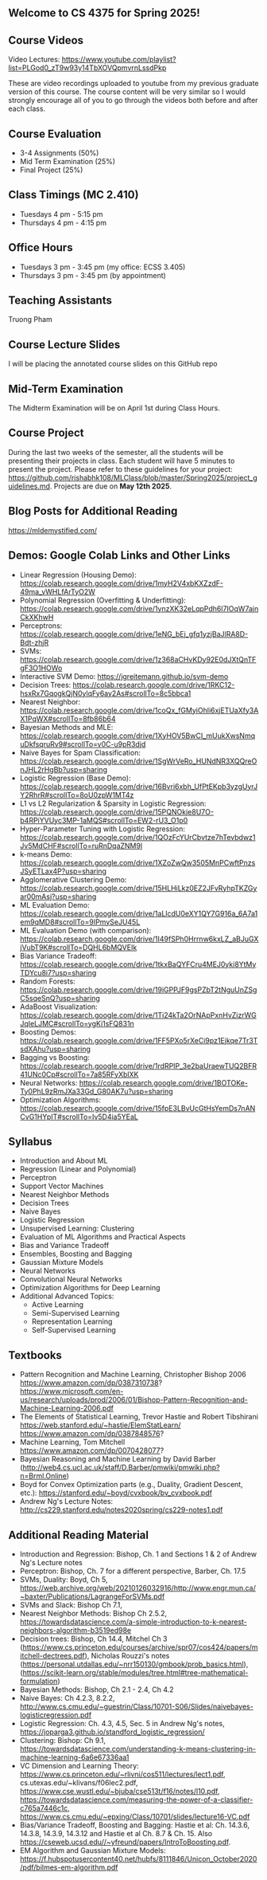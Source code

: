 ## Welcome to CS 4375 for Spring 2025!

## Course Videos
Video Lectures: https://www.youtube.com/playlist?list=PLGod0_zT9w93y14TbXOVQpmvrnLssdPkp

These are video recordings uploaded to youtube from my previous graduate version of this course. The course content will be very similar so I would strongly encourage all of you to go through the videos both before and after each class.

## Course Evaluation
- 3-4 Assignments (50%)
- Mid Term Examination (25%)
- Final Project (25%)

## Class Timings (MC 2.410)
- Tuesdays 4 pm -  5:15 pm   
- Thursdays 4 pm - 4:15 pm 

## Office Hours
- Tuesdays 3 pm -  3:45 pm  (my office: ECSS 3.405) 
- Thursdays 3 pm - 3:45 pm (by appointment)

## Teaching Assistants
Truong Pham

## Course Lecture Slides
I will be placing the annotated course slides on this GitHub repo

## Mid-Term Examination
The Midterm Examination will be on April 1st during Class Hours. 

## Course Project
During the last two weeks of the semester, all the students will be presenting their projects in class. Each student will have 5 minutes to present the project.  Please refer to these guidelines for your project: https://github.com/rishabhk108/MLClass/blob/master/Spring2025/project_guidelines.md.
Projects are due on **May 12th 2025**.

## Blog Posts for Additional Reading
https://mldemystified.com/

## Demos: Google Colab Links and Other Links
- Linear Regression (Housing Demo): https://colab.research.google.com/drive/1myH2V4xbKXZzdF-49ma_vWHLfArTyO2W
- Polynomial Regression (Overfitting & Underfitting): https://colab.research.google.com/drive/1ynzXK32eLqpPdh6l7IOqW7ajnCkXKhwH
- Perceptrons: https://colab.research.google.com/drive/1eNG_bEj_gfq1yzjBaJlRA8D-Bdt-zhjR
- SVMs: https://colab.research.google.com/drive/1z368aCHvKDy92E0dJXtQnTFgF3O1HOWo
- Interactive SVM Demo: https://jgreitemann.github.io/svm-demo
- Decision Trees: https://colab.research.google.com/drive/1RKC12-hsxRx7GqogkQjN0ylqFy6ay2As#scrollTo=8c5bbca1
- Nearest Neighbor: https://colab.research.google.com/drive/1coQx_fGMyiOhli6xjETUaXfy3AX1PqWX#scrollTo=8fb86b64
- Bayesian Methods and MLE: https://colab.research.google.com/drive/1XyHOV5BwCI_mUukXwsNmquDkfsqruRv9#scrollTo=v0C-u9pR3djd
- Naive Bayes for Spam Classification: https://colab.research.google.com/drive/1SgWrVeRo_HUNdNR3XQQreOnJHL2rHgBb?usp=sharing
- Logistic Regression (Base Demo): https://colab.research.google.com/drive/16Bvri6xbh_UfPtEKpb3yzgUyrJY2RhrR#scrollTo=8oU0zpW1MT4z
- L1 vs L2 Regularization & Sparsity in Logistic Regression: https://colab.research.google.com/drive/15PQNOkje8U7O-b4RPiYVUyc3MP-1aMQS#scrollTo=EW2-rU3_O1p0
- Hyper-Parameter Tuning with Logistic Regression: https://colab.research.google.com/drive/1QOzFcYUrCbvtze7hTevbdwz1Jv5MdCHF#scrollTo=ruRnDqaZNM9l
- k-means Demo: https://colab.research.google.com/drive/1XZoZwQw3505MnPCwftPnzsJSyETLax4P?usp=sharing
- Agglomerative Clustering Demo: https://colab.research.google.com/drive/15HLHiLkz0EZ2JFvRyhpTKZGyar00mAsj?usp=sharing
- ML Evaluation Demo: https://colab.research.google.com/drive/1aLlcdU0eXY1QY7G916a_6A7a1em9qMD8#scrollTo=9IPmySeJU45L
- ML Evaluation Demo (with comparison): https://colab.research.google.com/drive/1I49fSPh0Hrrnw6kxLZ_aBJuGXjVubT9K#scrollTo=DQHL6bMQVEIk
- Bias Variance Tradeoff: https://colab.research.google.com/drive/1tkxBaQYFCru4MEJ0yki8YtMyTDYcu8i7?usp=sharing
- Random Forests: https://colab.research.google.com/drive/19iGPPJF9gsPZbT2tNguUnZSgC5sqeSnQ?usp=sharing
- AdaBoost Visualization: https://colab.research.google.com/drive/1Ti24kTa2OrNApPxnHvZizrWGJqIeLJMC#scrollTo=ygKi1sFQ831n
- Boosting Demos: https://colab.research.google.com/drive/1FF5PXo5rXeCi9pz1Ejkqe7Tr3TsdXAhu?usp=sharing
- Bagging vs Boosting: https://colab.research.google.com/drive/1rdRPIP_3e2baUraewTUQ2BFR41UNc0Cp#scrollTo=7a85RFyXblXK
- Neural Networks: https://colab.research.google.com/drive/1BOTOKe-Ty0PhL9zRmJXa33Gd_G80AK7u?usp=sharing
- Optimization Algorithms: https://colab.research.google.com/drive/15fpE3LBvUcGtHsYemDs7nANCvG1HYpIT#scrollTo=Iv5D4ia5YEaL
  
## Syllabus
- Introduction and About ML
- Regression (Linear and Polynomial)
- Perceptron
- Support Vector Machines
- Nearest Neighbor Methods
- Decision Trees
- Naive Bayes
- Logistic Regression
- Unsupervised Learning: Clustering
- Evaluation of ML Algorithms and Practical Aspects
- Bias and Variance Tradeoff
- Ensembles, Boosting and Bagging
- Gaussian Mixture Models
- Neural Networks
- Convolutional Neural Networks
- Optimization Algorithms for Deep Learning
- Additional Advanced Topics:
  - Active Learning
  - Semi-Supervised Learning
  - Representation Learning
  - Self-Supervised Learning

## Textbooks
- Pattern Recognition and Machine Learning, Christopher Bishop 2006
https://www.amazon.com/dp/0387310738?
https://www.microsoft.com/en-us/research/uploads/prod/2006/01/Bishop-Pattern-Recognition-and-Machine-Learning-2006.pdf
- The Elements of Statistical Learning, Trevor Hastie and Robert Tibshirani
https://web.stanford.edu/~hastie/ElemStatLearn/
https://www.amazon.com/dp/0387848576?
- Machine Learning, Tom Mitchell
https://www.amazon.com/dp/0070428077?
- Bayesian Reasoning and Machine Learning by David Barber (http://web4.cs.ucl.ac.uk/staff/D.Barber/pmwiki/pmwiki.php?n=Brml.Online)
- Boyd for Convex Optimization parts (e.g., Duality, Gradient Descent, etc.): https://stanford.edu/~boyd/cvxbook/bv_cvxbook.pdf
- Andrew Ng's Lecture Notes: http://cs229.stanford.edu/notes2020spring/cs229-notes1.pdf

## Additional Reading Material
- Introduction and Regression: Bishop, Ch. 1 and Sections 1 & 2 of Andrew Ng's Lecture notes
- Perceptron: Bishop, Ch. 7 for a different perspective, Barber, Ch. 17.5
- SVMs, Duality: Boyd, Ch 5, https://web.archive.org/web/20210126032916/http://www.engr.mun.ca/~baxter/Publications/LagrangeForSVMs.pdf
- SVMs and Slack: Bishop Ch 7.1,
- Nearest Neighbor Methods: Bishop Ch 2.5.2, https://towardsdatascience.com/a-simple-introduction-to-k-nearest-neighbors-algorithm-b3519ed98e
- Decision trees: Bishop, Ch 14.4, Mitchel Ch 3 (https://www.cs.princeton.edu/courses/archive/spr07/cos424/papers/mitchell-dectrees.pdf), Nicholas Rouzzi's notes (https://personal.utdallas.edu/~nrr150130/gmbook/prob_basics.html), (https://scikit-learn.org/stable/modules/tree.html#tree-mathematical-formulation)
- Bayesian Methods: Bishop, Ch 2.1 - 2.4, Ch 4.2
- Naive Bayes: Ch 4.2.3, 8.2.2, http://www.cs.cmu.edu/~guestrin/Class/10701-S06/Slides/naivebayes-logisticregression.pdf
- Logistic Regression: Ch. 4.3, 4.5, Sec. 5 in Andrew Ng's notes, https://joparga3.github.io/standford_logistic_regression/
- Clustering: Bishop: Ch 9.1, https://towardsdatascience.com/understanding-k-means-clustering-in-machine-learning-6a6e67336aa1
- VC Dimension and Learning Theory: https://www.cs.princeton.edu/~rlivni/cos511/lectures/lect1.pdf, cs.utexas.edu/~klivans/f06lec2.pdf, https://www.cse.wustl.edu/~bjuba/cse513t/f16/notes/l10.pdf, https://towardsdatascience.com/measuring-the-power-of-a-classifier-c765a7446c1c, https://www.cs.cmu.edu/~epxing/Class/10701/slides/lecture16-VC.pdf
- Bias/Variance Tradeoff, Boosting and Bagging: Hastie et al: Ch. 14.3.6, 14.3.8, 14.3.9, 14.3.12 and Hastie et al Ch. 8.7 & Ch. 15. Also https://cseweb.ucsd.edu//~yfreund/papers/IntroToBoosting.pdf.
- EM Algorithm and Gaussian Mixture Models: https://f.hubspotusercontent40.net/hubfs/8111846/Unicon_October2020/pdf/bilmes-em-algorithm.pdf



